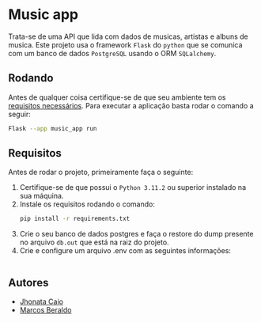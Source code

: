# Music app
Trata-se de uma API que lida com dados de musicas, artistas e albuns de musica.
Este projeto usa o framework `Flask` do `python` que se comunica com um banco de dados `PostgreSQL` usando o ORM `SQLalchemy`.


## Rodando 
Antes de qualquer coisa certifique-se de que seu ambiente tem os [requisitos necessários](#requisitos). Para executar a aplicação basta rodar o comando a seguir:
```bash
Flask --app music_app run
```


## Requisitos
Antes de rodar o projeto, primeiramente faça o seguinte:
1. Certifique-se de que possui o `Python 3.11.2` ou superior instalado na sua máquina.
2. Instale os requisitos rodando o comando:
    ```bash
    pip install -r requirements.txt
    ```
3. Crie o seu banco de dados postgres e faça o restore do dump presente no arquivo `db.out` que está na raiz do projeto.
4. Crie e configure um arquivo .env com as seguintes informações:
    ```

    ```
## Autores
- [Jhonata Caio](https://github.com/jhonatacaiob)
- [Marcos Beraldo](https://github.com/MarcosBB)